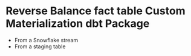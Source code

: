 # Reverse Balance fact table Custom Materialization dbt Package

- From a Snowflake stream
- From a staging table
